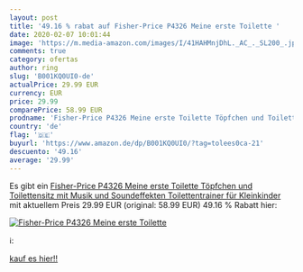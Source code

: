 ```yaml
---
layout: post
title: '49.16 % rabat auf Fisher-Price P4326 Meine erste Toilette '
date: 2020-02-07 10:01:44
image: 'https://m.media-amazon.com/images/I/41HAHMnjDhL._AC_._SL200_.jpg'
comments: true
category: ofertas
author: ring
slug: 'B001KQ0UI0-de'
actualPrice: 29.99 EUR
currency: EUR
price: 29.99
comparePrice: 58.99 EUR
prodname: 'Fisher-Price P4326 Meine erste Toilette Töpfchen und Toilettensitz mit Musik und Soundeffekten Toilettentrainer für Kleinkinder'
country: 'de'
flag: '🇩🇪'
buyurl: 'https://www.amazon.de/dp/B001KQ0UI0/?tag=tolees0ca-21'
descuento: '49.16'
average: '29.99'
---
```


Es gibt ein [Fisher-Price P4326 Meine erste Toilette Töpfchen und Toilettensitz mit Musik und Soundeffekten Toilettentrainer für Kleinkinder](https://www.amazon.de/dp/B001KQ0UI0/?tag=tolees0ca-21) mit aktuellem Preis 29.99 EUR (original: 58.99 EUR) 49.16 % Rabatt hier:

[![Fisher-Price P4326 Meine erste Toilette ](https://m.media-amazon.com/images/I/41HAHMnjDhL._AC_._SL200_.jpg)](https://www.amazon.de/dp/B001KQ0UI0/?tag=tolees0ca-21)

ℹ️:


[kauf es hier!!](https://www.amazon.de/dp/B001KQ0UI0/?tag=tolees0ca-21)
